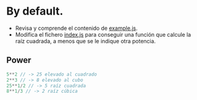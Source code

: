 # By default.

* Revisa y comprende el contenido de [example.js](example.js).
* Modifica el fichero [index.js](index.js) para conseguir una función que calcule la raíz cuadrada, a menos que se le indique otra potencia.

## Power
```javascript
5**2 // -> 25 elevado al cuadrado
2**3 // -> 8 elevado al cubo
25**1/2 // -> 5 raíz cuadrada
8**1/3 // -> 2 raíz cúbica
```
